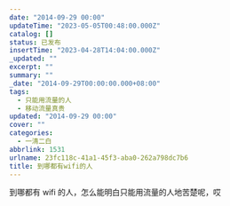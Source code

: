 ```yaml
---
date: "2014-09-29 00:00"
updateTime: "2023-05-05T00:48:00.000Z"
catalog: []
status: 已发布
insertTime: "2023-04-28T14:04:00.000Z"
_updated: ""
excerpt: ""
summary: ""
_date: "2014-09-29T00:00:00.000+08:00"
tags:
  - 只能用流量的人
  - 移动流量真贵
updated: "2014-09-29 00:00"
cover: ""
categories:
  - 一清二白
abbrlink: 1531
urlname: 23fc118c-41a1-45f3-aba0-262a798dc7b6
title: 到哪都有wifi的人
---
```


到哪都有 wifi 的人，怎么能明白只能用流量的人地苦楚呢，哎
